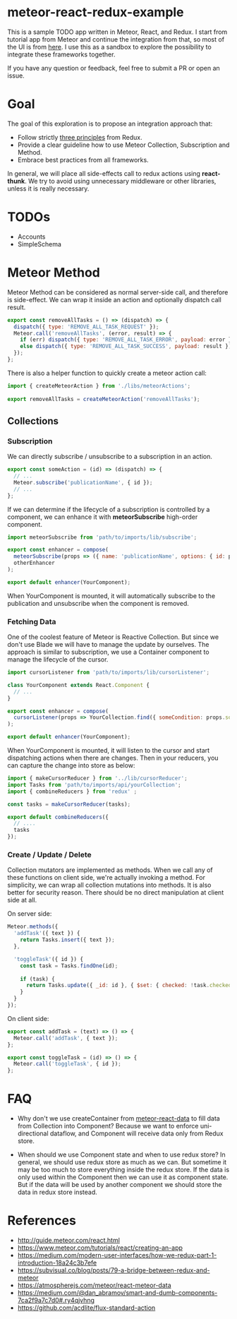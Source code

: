 # meteor-react-redux-example

This is a sample TODO app written in Meteor, React, and Redux. I start from tutorial app from Meteor and continue
the integration from that, so most of the UI is from [here](https://www.meteor.com/tutorials/react/creating-an-app).
I use this as a sandbox to explore the possibility to integrate these frameworks together.

If you have any question or feedback, feel free to submit a PR or open an issue.

# Goal

The goal of this exploration is to propose an integration approach that:

  * Follow strictly [three principles](http://redux.js.org/docs/introduction/ThreePrinciples.html) from Redux.
  * Provide a clear guideline how to use Meteor Collection, Subscription and Method.
  * Embrace best practices from all frameworks.

In general, we will place all side-effects call to redux actions using **react-thunk**. We try to avoid using unnecessary
middleware or other libraries, unless it is really necessary.

# TODOs

* Accounts
* SimpleSchema

# Meteor Method

Meteor Method can be considered as normal server-side call, and therefore is side-effect. We can wrap it inside an
action and optionally dispatch call result.

``` javascript
export const removeAllTasks = () => (dispatch) => {
  dispatch({ type: 'REMOVE_ALL_TASK_REQUEST' });
  Meteor.call('removeAllTasks', (error, result) => {
    if (err) dispatch({ type: 'REMOVE_ALL_TASK_ERROR', payload: error });
    else dispatch({ type: 'REMOVE_ALL_TASK_SUCCESS', payload: result });
  });
};
```

There is also a helper function to quickly create a meteor action call:

``` javascript
import { createMeteorAction } from './libs/meteorActions';
 
export removeAllTasks = createMeteorAction('removeAllTasks');
```

## Collections

### Subscription

We can directly subscribe / unsubscribe to a subscription in an action.

``` javascript
export const someAction = (id) => (dispatch) => {
  // ...
  Meteor.subscribe('publicationName', { id });
  // ...
};
```

If we can determine if the lifecycle of a subscription is controlled by a component, we can enhance it with **meteorSubscribe**
high-order component.

``` javascript
import meteorSubscribe from 'path/to/imports/lib/subscribe';

export const enhancer = compose(
  meteorSubscribe(props => ({ name: 'publicationName', options: { id: props.id } })),
  otherEnhancer
);

export default enhancer(YourComponent);
```

When YourComponent is mounted, it will automatically subscribe to the publication and unsubscribe when the component is removed.

### Fetching Data

One of the coolest feature of Meteor is Reactive Collection. But since we don't use Blade we will have to manage the
update by ourselves. The approach is similar to subscription, we use a Container component to manage the
lifecycle of the cursor.

``` javascript
import cursorListener from 'path/to/imports/lib/cursorListener';

class YourComponent extends React.Component {
  // ...
}

export const enhancer = compose(
  cursorListener(props => YourCollection.find({ someCondition: props.someValue }))
);

export default enhancer(YourComponent);
```

When YourComponent is mounted, it will listen to the cursor and start dispatching actions when there are changes. Then
in your reducers, you can capture the change into store as below:

``` javascript
import { makeCursorReducer } from '../lib/cursorReducer';
import Tasks from 'path/to/imports/api/yourCollection';
import { combineReducers } from 'redux' ;

const tasks = makeCursorReducer(tasks);

export default combineReducers({
  // ....
  tasks
});
```

### Create / Update / Delete

Collection mutators are implemented as methods. When we call any of these functions on client side, we're actually 
invoking a method. For simplicity, we can wrap all collection mutations into methods. It is also better for security reason.
There should be no direct manipulation at client side at all.

On server side:

``` javascript
Meteor.methods({
  'addTask'({ text }) {
    return Tasks.insert({ text });
  },

  'toggleTask'({ id }) {
    const task = Tasks.findOne(id);
    
    if (task) {
      return Tasks.update({ _id: id }, { $set: { checked: !task.checked } })
    }
  }
});
```

On client side:

``` javascript
export const addTask = (text) => () => {
  Meteor.call('addTask', { text });
};

export const toggleTask = (id) => () => {
  Meteor.call('toggleTask', { id });
};
```

# FAQ

- Why don't we use createContainer from [meteor-react-data](http://guide.meteor.com/react.html#data) to fill data from Collection into Component?
Because we want to enforce uni-directional dataflow, and Component will receive data only from Redux store. 

- When should we use Component state and when to use redux store?
In general, we should use redux store as much as we can. But sometime it may be too much to store everything inside the redux store. 
If the data is only used within the Component then we can use it as component state. But if the data will be used by another component we should
store the data in redux store instead.

# References

  * http://guide.meteor.com/react.html
  * https://www.meteor.com/tutorials/react/creating-an-app
  * https://medium.com/modern-user-interfaces/how-we-redux-part-1-introduction-18a24c3b7efe
  * https://subvisual.co/blog/posts/79-a-bridge-between-redux-and-meteor
  * https://atmospherejs.com/meteor/react-meteor-data
  * https://medium.com/@dan_abramov/smart-and-dumb-components-7ca2f9a7c7d0#.ry4qjvhng
  * https://github.com/acdlite/flux-standard-action
